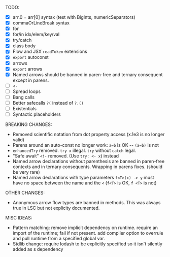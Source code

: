 TODO:
  - [x] arr.0 = arr[0] syntax (test with BigInts, numericSeparators)
  - [x] commaOrLineBreak syntax
  - [x] for
  - [x] for/in idx/elem/key/val
  - [x] try/catch
  - [x] class body
  - [x] Flow and JSX `readToken` extensions
  - [x] `export` autoconst
  - [x] arrows
  - [x] `export` arrows
  - [x] Named arrows should be banned in paren-free and ternary consequent except in parens.
  - [ ] `<-`
  - [ ] Spread loops
  - [ ] Bang calls
  - [ ] Better safecalls `?(` instead of `?.()`
  - [ ] Existentials
  - [ ] Syntactic placeholders

BREAKING CHANGES:
  - Removed scientific notation from dot property access (x.1e3 is no longer valid)
  - Parens around an auto-const no longer work: `a=b` is OK -- `(a=b)` is not
  - `enhancedTry` removed. `try x` illegal. `try` without `catch` legal.
  - "Safe await" `<!-` removed. (Use `try: <- x`) instead
  - Named arrow declarations without parenthesis are banned in paren-free contexts and in ternary consequents. Wrapping in parens fixes. (should be very rare)
  - Named arrow declarations with type parameters `f<T>(x) -> y` must have no space between the name and the `<` (`f<T>` is OK, `f <T>` is not)

OTHER CHANGES:
  - Anonymous arrow flow types are banned in methods. This was always true in LSC but not explicity documented.

MISC IDEAS:
  - Pattern matching: remove implicit dependency on runtime. require an import of the runtime; fail if not present. add compiler option to overrule and pull runtime from a specified global var.
  - Stdlib change: require lodash to be explicitly specified so it isn't silently added as s dependency
